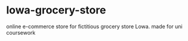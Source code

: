 # lowa-grocery-store
online e-commerce store for fictitious grocery store Lowa. made for uni coursework
